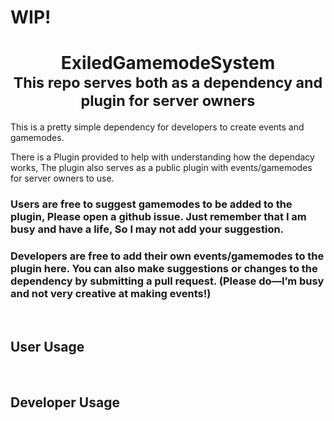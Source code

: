 # WIP!

# <div align="center">ExiledGamemodeSystem<br><sub>This repo serves both as a dependency and plugin for server owners</sub></div>

This is a pretty simple dependency for developers to create events and gamemodes.

There is a Plugin provided to help with understanding how the dependacy works, The plugin also serves as a public plugin with events/gamemodes for server owners to use. 

### Users are free to suggest gamemodes to be added to the plugin, Please open a github issue. Just remember that I am busy and have a life, So I may not add your suggestion.
### Developers are free to add their own events/gamemodes to the plugin here. You can also make suggestions or changes to the dependency by submitting a pull request. (Please do—I’m busy and not very creative at making events!)

<br>

## User Usage

<br>


## Developer Usage
